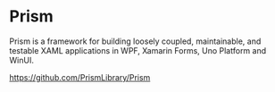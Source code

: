 # Prism

Prism is a framework for building loosely coupled, maintainable, and testable XAML applications in WPF, Xamarin Forms, Uno Platform and WinUI.

https://github.com/PrismLibrary/Prism